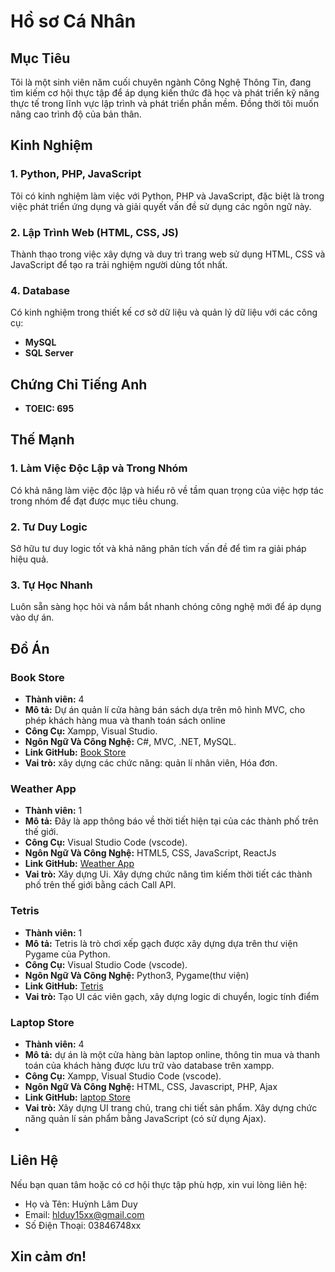 # Hồ sơ Cá Nhân
## Mục Tiêu
Tôi là một sinh viên năm cuối chuyên ngành Công Nghệ Thông Tin, đang tìm kiếm cơ hội thực tập để áp dụng kiến thức đã học và phát triển kỹ năng thực tế trong lĩnh vực lập trình và phát triển phần mềm. Đồng thời tôi muốn nâng cao trình độ của bản thân.
## Kinh Nghiệm
### 1. Python, PHP, JavaScript
Tôi có kinh nghiệm làm việc với Python, PHP và JavaScript, đặc biệt là trong việc phát triển ứng dụng và giải quyết vấn đề sử dụng các ngôn ngữ này.
### 2. Lập Trình Web (HTML, CSS, JS)
Thành thạo trong việc xây dựng và duy trì trang web sử dụng HTML, CSS và JavaScript để tạo ra trải nghiệm người dùng tốt nhất.
### 4. Database
Có kinh nghiệm trong thiết kế cơ sở dữ liệu và quản lý dữ liệu với các công cụ:
- **MySQL** 
- **SQL Server** 

## Chứng Chỉ Tiếng Anh
- **TOEIC: 695**

## Thế Mạnh
### 1. Làm Việc Độc Lập và Trong Nhóm
Có khả năng làm việc độc lập và hiểu rõ về tầm quan trọng của việc hợp tác trong nhóm để đạt được mục tiêu chung.
### 2. Tư Duy Logic
Sở hữu tư duy logic tốt và khả năng phân tích vấn đề để tìm ra giải pháp hiệu quả.
### 3. Tự Học Nhanh
Luôn sẵn sàng học hỏi và nắm bắt nhanh chóng công nghệ mới để áp dụng vào dự án.
## Đồ Án

### Book Store
- **Thành viên:** 4
- **Mô tả:** Dự án quản lí cửa hàng bán sách dựa trên mô hình MVC, cho phép khách hàng mua và thanh toán sách online 
- **Công Cụ:**  Xampp, Visual Studio.
- **Ngôn Ngữ Và Công Nghệ:** C#, MVC, .NET, MySQL.
- **Link GitHub:** [Book Store](https://github.com/aydachettit/BookStore_project.git)
- **Vai trò:**  xây dựng các chức năng: quản lí nhân viên, Hóa đơn.

### Weather App
- **Thành viên:** 1
- **Mô tả:** Đây là app thông báo về thời tiết hiện tại của các thành phố trên thế giới.
- **Công Cụ:**  Visual Studio Code (vscode).
- **Ngôn Ngữ Và Công Nghệ:** HTML5, CSS, JavaScript, ReactJs
- **Link GitHub:** [Weather App](https://github.com/DuyHuynh153/Weather-App.git)
- **Vai trò:**  Xây dựng Ui. Xây dựng chức năng tìm kiếm thời tiết các thành phố trên thế giới bằng cách Call API.

### Tetris
- **Thành viên:** 1
- **Mô tả:** Tetris là trò chơi xếp gạch được xây dựng dựa trên thư viện Pygame của Python.
- **Công Cụ:**  Visual Studio Code (vscode).
- **Ngôn Ngữ Và Công Nghệ:** Python3, Pygame(thư viện)
- **Link GitHub:** [Tetris](https://github.com/DuyHuynh153/Tetris.git)
- **Vai trò:** Tạo UI các viên gạch, xây dựng logic di chuyển, logic tính điểm

### Laptop Store
- **Thành viên:** 4
- **Mô tả:** dự án là một cửa hàng bàn laptop online, thông tin mua và thanh toán của khách hàng được lưu trữ vào database trên xampp.
- **Công Cụ:** Xampp, Visual Studio Code (vscode).
- **Ngôn Ngữ Và Công Nghệ:** HTML, CSS, Javascript, PHP, Ajax
- **Link GitHub:** [laptop Store](https://github.com/NgKhacDuy/laptopSeller.git)
- **Vai trò:** Xây dựng UI trang chủ, trang chi tiết sản phẩm. Xây dựng chức năng quản lí sản phẩm bằng JavaScript (có sử dụng Ajax).
- 
## Liên Hệ

Nếu bạn quan tâm hoặc có cơ hội thực tập phù hợp, xin vui lòng liên hệ:

- Họ và Tên: Huỳnh Lâm Duy
- Email: hlduy15xx@gmail.com
- Số Điện Thoại: 03846748xx

## Xin cảm ơn!
